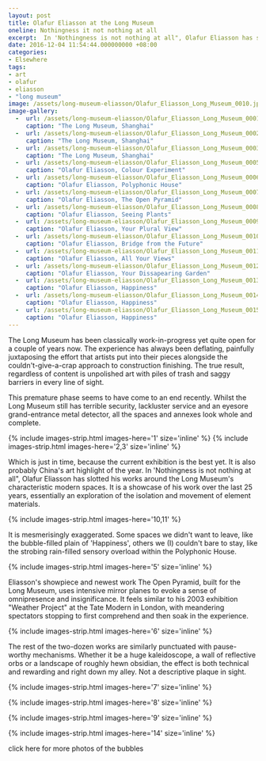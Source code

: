 ```yaml
---
layout: post
title: Olafur Eliasson at the Long Museum
oneline: Nothingness it not nothing at all
excerpt:  In 'Nothingness is not nothing at all", Olafur Eliasson has slotted his works around the Long Museum's characteristic modern spaces. It is a showcase of his work over the last 25 years, essentially an exploration of the isolation and movement of element materials.
date: 2016-12-04 11:54:44.000000000 +08:00
categories:
- Elsewhere
tags:
- art
- olafur
- eliasson
- "long museum"
image: /assets/long-museum-eliasson/Olafur_Eliasson_Long_Museum_0010.jpg
image-gallery:
  -  url: /assets/long-museum-eliasson/Olafur_Eliasson_Long_Museum_0001.jpg
     caption: "The Long Museum, Shanghai"
  -  url: /assets/long-museum-eliasson/Olafur_Eliasson_Long_Museum_0002.jpg
     caption: "The Long Museum, Shanghai"
  -  url: /assets/long-museum-eliasson/Olafur_Eliasson_Long_Museum_0003.jpg
     caption: "The Long Museum, Shanghai"
  -  url: /assets/long-museum-eliasson/Olafur_Eliasson_Long_Museum_0005.jpg
     caption: "Olafur Eliasson, Colour Experiment"
  -  url: /assets/long-museum-eliasson/Olafur_Eliasson_Long_Museum_0006.jpg
     caption: "Olafur Eliasson, Polyphonic House"
  -  url: /assets/long-museum-eliasson/Olafur_Eliasson_Long_Museum_0007.jpg
     caption: "Olafur Eliasson, The Open Pyramid"
  -  url: /assets/long-museum-eliasson/Olafur_Eliasson_Long_Museum_0008.jpg
     caption: "Olafur Eliasson, Seeing Plants"
  -  url: /assets/long-museum-eliasson/Olafur_Eliasson_Long_Museum_0009.jpg
     caption: "Olafur Eliasson, Your Plural View"
  -  url: /assets/long-museum-eliasson/Olafur_Eliasson_Long_Museum_0010.jpg
     caption: "Olafur Eliasson, Bridge from the Future"
  -  url: /assets/long-museum-eliasson/Olafur_Eliasson_Long_Museum_0011.jpg
     caption: "Olafur Eliasson, All Your Views"
  -  url: /assets/long-museum-eliasson/Olafur_Eliasson_Long_Museum_0012.jpg
     caption: "Olafur Eliasson, Your Dissapearing Garden"
  -  url: /assets/long-museum-eliasson/Olafur_Eliasson_Long_Museum_0013.jpg
     caption: "Olafur Eliasson, Happiness"
  -  url: /assets/long-museum-eliasson/Olafur_Eliasson_Long_Museum_0014.jpg
     caption: "Olafur Eliasson, Happiness"
  -  url: /assets/long-museum-eliasson/Olafur_Eliasson_Long_Museum_0015.jpg
     caption: "Olafur Eliasson, Happiness"
---
```

The Long Museum has been classically work-in-progress yet quite open for a couple of years now. The experience has always been deflating, painfully juxtaposing the effort that artists put into their pieces alongside the couldn't-give-a-crap approach to construction finishing. The true result, regardless of content is unpolished art with piles of trash and saggy barriers in every line of sight.

This premature phase seems to have come to an end recently. Whilst the Long Museum still has terrible security, lackluster service and an eyesore grand-entrance metal detector, all the spaces and annexes look whole and complete.

{% include images-strip.html images-here='1' size='inline' %}
{% include images-strip.html images-here='2,3' size='inline' %}

Which is just in time, because the current exhibition is the best yet. It is also probably China's art highlight of the year. In 'Nothingness is not nothing at all", Olafur Eliasson has slotted his works around the Long Museum's characteristic modern spaces. It is a showcase of his work over the last 25 years, essentially an exploration of the isolation and movement of element materials.

{% include images-strip.html images-here='10,11' %}

It is mesmerisingly exaggerated. Some spaces we didn't want to leave, like the bubble-filled plain of 'Happiness', others we (I) couldn't bare to stay, like the strobing rain-filled sensory overload within the Polyphonic House.

{% include images-strip.html images-here='5' size='inline' %}

Eliasson's showpiece and newest work The Open Pyramid, built for the Long Museum, uses intensive mirror planes to evoke a sense of omnipresence  and insignificance. It feels similar to his 2003 exhibition "Weather Project" at the Tate Modern in London, with meandering spectators stopping to first comprehend and then soak in the experience.

{% include images-strip.html images-here='6' size='inline' %}

The rest of the two-dozen works are similarly punctuated with pause-worthy mechanisms. Whether it be a huge kaleidoscope, a wall of reflective orbs or a landscape of roughly hewn obsidian, the effect is both technical and rewarding and right down my alley. Not a descriptive plaque in sight.

{% include images-strip.html images-here='7' size='inline' %}

{% include images-strip.html images-here='8' size='inline' %}

{% include images-strip.html images-here='9' size='inline' %}

{% include images-strip.html images-here='14' size='inline' %}

click here for more photos of the bubbles
